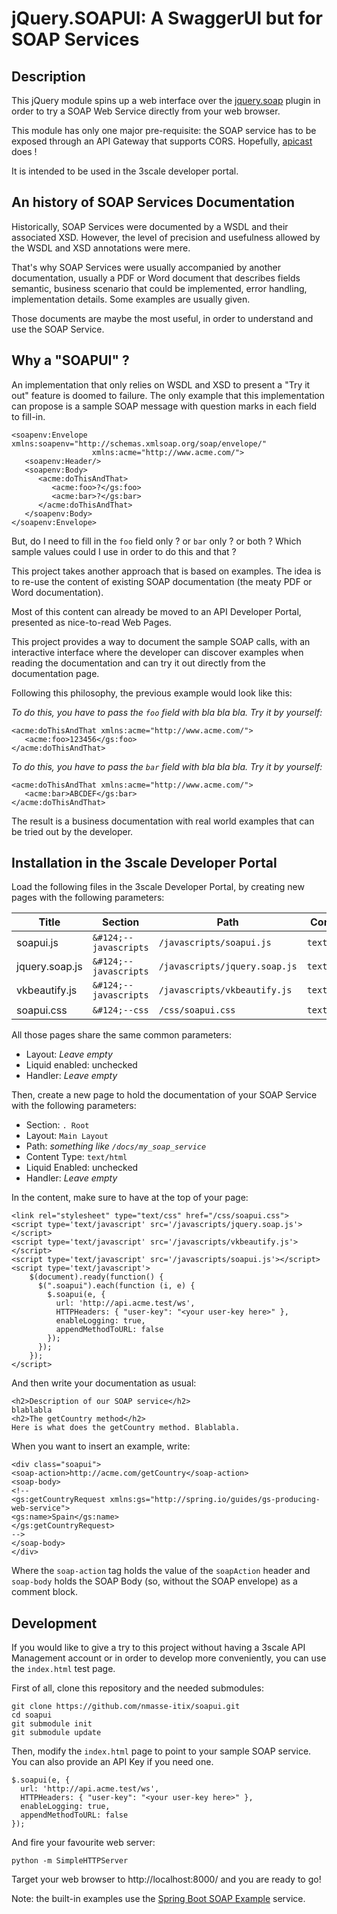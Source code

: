 # jQuery.SOAPUI: A SwaggerUI but for SOAP Services

## Description

This jQuery module spins up a web interface over the
[jquery.soap](https://github.com/doedje/jquery.soap) plugin in order to
try a SOAP Web Service directly from your web browser.  

This module has only one major pre-requisite: the SOAP service has to be exposed
through an API Gateway that supports CORS.
Hopefully, [apicast](https://github.com/3scale/apicast) does !

It is intended to be used in the 3scale developer portal.

## An history of SOAP Services Documentation  

Historically, SOAP Services were documented by a WSDL and their associated XSD.
However, the level of precision and usefulness allowed by the WSDL and XSD
annotations were mere.

That's why SOAP Services were usually accompanied by another documentation,
usually a PDF or Word document that describes fields semantic, business scenario
that could be implemented, error handling, implementation details. Some examples
are usually given.

Those documents are maybe the most useful, in order to understand and use
the SOAP Service.

## Why a "SOAPUI" ?

An implementation that only relies on WSDL and XSD to present a "Try it out"
feature is doomed to failure. The only example that this implementation
can propose is a sample SOAP message with question marks in each field to
fill-in.

```
<soapenv:Envelope xmlns:soapenv="http://schemas.xmlsoap.org/soap/envelope/"
				  xmlns:acme="http://www.acme.com/">
   <soapenv:Header/>
   <soapenv:Body>
      <acme:doThisAndThat>
         <acme:foo>?</gs:foo>
         <acme:bar>?</gs:bar>
      </acme:doThisAndThat>
   </soapenv:Body>
</soapenv:Envelope>
```

But, do I need to fill in the `foo` field only ? or `bar` only ? or both ?
Which sample values could I use in order to do this and that ?

This project takes another approach that is based on examples. The idea is to
re-use the content of existing SOAP documentation (the meaty PDF or Word
documentation).

Most of this content can already be moved to an API Developer Portal, presented
as nice-to-read Web Pages.

This project provides a way to document the sample SOAP calls, with an
interactive interface where the developer can discover examples when reading
the documentation and can try it out directly from the documentation page.

Following this philosophy, the previous example would look like this:

_To do this, you have to pass the `foo` field with bla bla bla. Try it by yourself:_
```
<acme:doThisAndThat xmlns:acme="http://www.acme.com/">
   <acme:foo>123456</gs:foo>
</acme:doThisAndThat>
```

_To do this, you have to pass the `bar` field with bla bla bla. Try it by yourself:_
```
<acme:doThisAndThat xmlns:acme="http://www.acme.com/">
   <acme:bar>ABCDEF</gs:bar>
</acme:doThisAndThat>
```

The result is a business documentation with real world examples that can be tried
out by the developer.

## Installation in the 3scale Developer Portal

Load the following files in the 3scale Developer Portal, by creating new pages
with the following parameters:

| Title | Section | Path | Content-Type | Content |
| --- | --- | --- | --- | --- |
| soapui.js | `&#124;--javascripts` | `/javascripts/soapui.js` | `text/javascript` | [soapui.js](soapui.js) |
| jquery.soap.js | `&#124;--javascripts` | `/javascripts/jquery.soap.js` | `text/javascript` | [jquery.soap.js](jquery.soap/jquery.soap.js) |
| vkbeautify.js | `&#124;--javascripts` | `/javascripts/vkbeautify.js` | `text/javascript` | [vkbeautify.js](vkBeautify/vkbeautify.js) |
| soapui.css | `&#124;--css` | `/css/soapui.css` | `text/css` | [soapui.css](soapui.css) |

All those pages share the same common parameters:
 - Layout: *Leave empty*
 - Liquid enabled: unchecked
 - Handler: *Leave empty*

Then, create a new page to hold the documentation of your SOAP Service with the following parameters:
 - Section: `. Root`
 - Layout: `Main Layout`
 - Path: *something like `/docs/my_soap_service`*
 - Content Type: `text/html`
 - Liquid Enabled: unchecked
 - Handler: *Leave empty*

In the content, make sure to have at the top of your page:
```
<link rel="stylesheet" type="text/css" href="/css/soapui.css">
<script type='text/javascript' src='/javascripts/jquery.soap.js'></script>
<script type='text/javascript' src='/javascripts/vkbeautify.js'></script>
<script type='text/javascript' src='/javascripts/soapui.js'></script>
<script type='text/javascript'>
    $(document).ready(function() {
      $(".soapui").each(function (i, e) {
        $.soapui(e, {
          url: 'http://api.acme.test/ws',
          HTTPHeaders: { "user-key": "<your user-key here>" },
          enableLogging: true,
          appendMethodToURL: false
        });
      });
    });
</script>
```

And then write your documentation as usual:
```
<h2>Description of our SOAP service</h2>
blablabla
<h2>The getCountry method</h2>
Here is what does the getCountry method. Blablabla.
```

When you want to insert an example, write:
```
<div class="soapui">
<soap-action>http://acme.com/getCountry</soap-action>
<soap-body>
<!--
<gs:getCountryRequest xmlns:gs="http://spring.io/guides/gs-producing-web-service">
<gs:name>Spain</gs:name>
</gs:getCountryRequest>
-->
</soap-body>
</div>
```

Where the `soap-action` tag holds the value of the `soapAction` header and
`soap-body` holds the SOAP Body (so, without the SOAP envelope) as a comment block.

## Development

If you would like to give a try to this project without having a 3scale
API Management account or in order to develop more conveniently, you can
use the `index.html` test page.

First of all, clone this repository and the needed submodules:
```
git clone https://github.com/nmasse-itix/soapui.git
cd soapui
git submodule init
git submodule update
```

Then, modify the `index.html` page to point to your sample SOAP service.
You can also provide an API Key if you need one.
```
$.soapui(e, {
  url: 'http://api.acme.test/ws',
  HTTPHeaders: { "user-key": "<your user-key here>" },
  enableLogging: true,
  appendMethodToURL: false
});
```

And fire your favourite web server:
```
python -m SimpleHTTPServer
```

Target your web browser to http://localhost:8000/ and you are ready to go!

Note: the built-in examples use the [Spring Boot SOAP Example](https://github.com/spring-guides/gs-producing-web-service) service.
